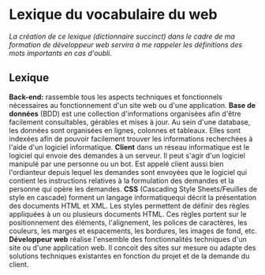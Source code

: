 # Lexique du vocabulaire du web

*La création de ce lexique (dictionnaire succinct) dans le cadre de ma formation de développeur web servira à me rappeler les définitions des mots importants en cas d'oubli.*

## Lexique

**Back-end:** rassemble tous les aspects techniques et fonctionnels nécessaires au fonctionnement d'un site web ou d'une application.
**Base de données** (BDD) est une collection d'informations organisées afin d'être facilement consultables, gérables et mises à jour. Au sein d'une database, les données sont organisées en lignes, colonnes et tableaux. Elles sont indexées afin de pouvoir facilement trouver les informations recherchées à l'aide d'un logiciel informatique.
**Client** dans un réseau informatique est le logiciel qui envoie des demandes à un serveur. Il peut s'agir d'un logiciel manipulé par une personne ou un bot. Est appelé client aussi bien l'ordianteur depuis lequel les demandes sont envoyées que le logiciel qui contient les instructions relatives à la formulation des demandes et la personne qui opère les demandes.
**CSS** (Cascading Style Sheets/Feuilles de style en cascade) forment un langage informatiquequi décrit la présentation des documents HTML et XML. Les styles permettent de définir des règles appliquées à un ou plusieurs documents HTML. Ces règles portent sur le positionnement des éléments, l'alignement, les polices de caractères, les couleurs, les marges et espacements, les bordures, les images de fond, etc.
**Développeur web** réalise l'ensemble des fonctionnalités techniques d'un site ou d'une application web. Il concoit des sites sur mesure ou adapte des solutions techniques existantes en fonction du projet et de la demande du client.

